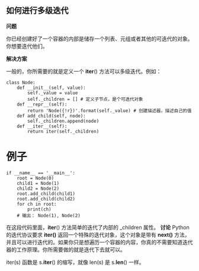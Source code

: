 ## 如何进行多级迭代
**问题**

你已经创建好了一个容器的内部是储存一个列表、元组或者其他的可迭代的对象。你想要迭代他们。

**解决方案**

一般的，你所需要的就是定义一个 __iter__() 方法可以多级迭代。例如：

    class Node:
        def __init__(self, value):
            self._value = value
            self._children = [] # 定义子节点，是个可迭代对象
        def __repr__(self):
            return 'Node({!r})'.format(self._value) # 创建描述器，描述自己的值
        def add_child(self, node):
            self._children.append(node)
        def __iter__(self):
            return iter(self._children)
        
        
# 例子
    if __name__ == '__main__':
        root = Node(0)
        child1 = Node(1)
        child2 = Node(2)
        root.add_child(child1)
        root.add_child(child2)
        for ch in root:
            print(ch)
        # 输出： Node(1), Node(2)


在这段代码里面，__iter__() 方法简单的迭代了内部的 _children 属性。
**讨论**
Python 的迭代协议要求 __iter()__ 返回一个特殊的迭代对象，这个对象是带有 __next()__ 方法，并且可以进行迭代的。如果你只是想遍历一个容器的内容，你真的不需要知道迭代器的工作原理。你所需要做的就是迭代下去就可以。

iter(s) 函数是 s.__iter__() 的缩写，就像 len(s) 是 s.__len__() 一样。

